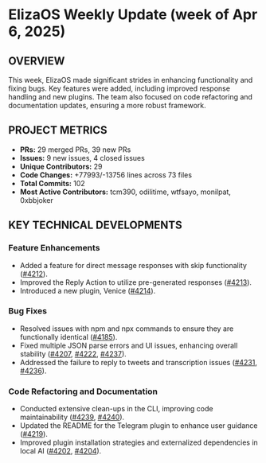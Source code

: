 # ElizaOS Weekly Update (week of Apr 6, 2025)

## OVERVIEW 
This week, ElizaOS made significant strides in enhancing functionality and fixing bugs. Key features were added, including improved response handling and new plugins. The team also focused on code refactoring and documentation updates, ensuring a more robust framework.

## PROJECT METRICS
- **PRs:** 29 merged PRs, 39 new PRs
- **Issues:** 9 new issues, 4 closed issues
- **Unique Contributors:** 29
- **Code Changes:** +77993/-13756 lines across 73 files
- **Total Commits:** 102
- **Most Active Contributors:** tcm390, odilitime, wtfsayo, monilpat, 0xbbjoker

## KEY TECHNICAL DEVELOPMENTS

### Feature Enhancements
- Added a feature for direct message responses with skip functionality ([#4212](https://github.com/elizaos/eliza/pull/4212)).
- Improved the Reply Action to utilize pre-generated responses ([#4213](https://github.com/elizaos/eliza/pull/4213)).
- Introduced a new plugin, Venice ([#4214](https://github.com/elizaos/eliza/pull/4214)).

### Bug Fixes
- Resolved issues with npm and npx commands to ensure they are functionally identical ([#4185](https://github.com/elizaos/eliza/pull/4185)).
- Fixed multiple JSON parse errors and UI issues, enhancing overall stability ([#4207](https://github.com/elizaos/eliza/pull/4207), [#4222](https://github.com/elizaos/eliza/pull/4222), [#4237](https://github.com/elizaos/eliza/pull/4237)).
- Addressed the failure to reply to tweets and transcription issues ([#4231](https://github.com/elizaos/eliza/pull/4231), [#4236](https://github.com/elizaos/eliza/pull/4236)).

### Code Refactoring and Documentation
- Conducted extensive clean-ups in the CLI, improving code maintainability ([#4239](https://github.com/elizaos/eliza/pull/4239), [#4240](https://github.com/elizaos/eliza/pull/4240)).
- Updated the README for the Telegram plugin to enhance user guidance ([#4219](https://github.com/elizaos/eliza/pull/4219)).
- Improved plugin installation strategies and externalized dependencies in local AI ([#4202](https://github.com/elizaos/eliza/pull/4202), [#4204](https://github.com/elizaos/eliza/pull/4204)).